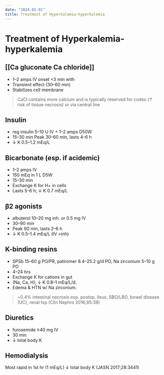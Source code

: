 ```yaml
---
date: "2024-01-01"
title: Treatment of Hyperkalemia-hyperkalemia
---
```


# Treatment of Hyperkalemia-hyperkalemia

## [[Ca gluconate Ca chloride]]
* 1–2 amps IV onset <3 min with 
* Transient effect (30–60 min)
* Stabilizes cell membrane
> CaCl contains more calcium and is typically reserved for codes (↑ risk of tissue necrosis) or via central line

## Insulin
* reg insulin 5–10 U IV + 1–2 amps D50W 
* 15–30 min Peak 30–60 min, lasts 4–6 h
* ↓ K 0.5–1.2 mEq/L
 
## Bicarbonate (esp. if acidemic)
* 1–2 amps IV
* 150 mEq in 1 L D5W
* 15–30 min
* Exchange K for H+ in cells
* Lasts 5–6 h; ↓ K 0.7 mEq/L

## β2 agonists
* albuterol 10–20 mg inh. or 0.5 mg IV
* 30–90 min
* Peak 90 min, lasts 2–6 h
* ↓ K 0.5–1.4 mEq/L (IV >inh)

## K-binding resins
* SPSb 15–60 g PO/PR, patiromer 8.4–25.2 g/d PO, Na zirconium 5–10 g PO
* 4–24 hrs
* Exchange K for cations in gut
* (Na, Ca, H); ↓ K 0.8–1 mEq/L/d.
* Edema & HTN w/ Na zirconium.
> ~0.4% intestinal necrosis esp. postop, ileus, SBO/LBO, bowel disease (UC), renal txp (Clin Nephro 2016;85:38)

## Diuretics
* furosemide ≥40 mg IV
* 30 min
* ↓ total body K

## Hemodialysis
Most rapid in 1st hr (1 mEq/L)
↓ total body K (JASN 2017;28:3441)

